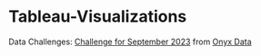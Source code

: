 # Tableau-Visualizations

Data Challenges:
[Challenge for September 2023](https://onyxdata.ck.page/b97c9cf031) from [Onyx Data](https://onyxdata.co.uk/data-dna-dataset-challenge/)
